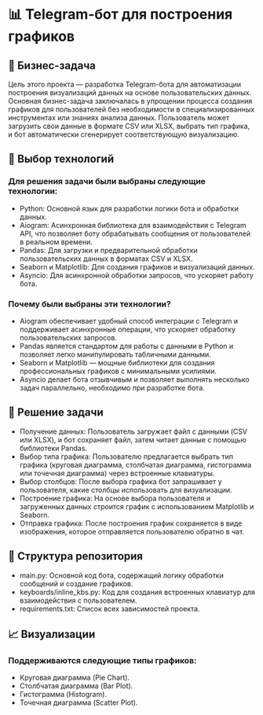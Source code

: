 # 📊 Telegram-бот для построения графиков
## 📝 Бизнес-задача
Цель этого проекта — разработка Telegram-бота для автоматизации построения визуализаций данных на основе пользовательских данных. Основная бизнес-задача заключалась в упрощении процесса создания графиков для пользователей без необходимости в специализированных инструментах или знаниях анализа данных. Пользователь может загрузить свои данные в формате CSV или XLSX, выбрать тип графика, и бот автоматически сгенерирует соответствующую визуализацию.

## 🚀 Выбор технологий
### Для решения задачи были выбраны следующие технологии:

- Python: Основной язык для разработки логики бота и обработки данных.
- Aiogram: Асинхронная библиотека для взаимодействия с Telegram API, что позволяет боту обрабатывать сообщения от пользователей в реальном времени.
- Pandas: Для загрузки и предварительной обработки пользовательских данных в форматах CSV и XLSX.
- Seaborn и Matplotlib: Для создания графиков и визуализаций данных.
- Asyncio: Для асинхронной обработки запросов, что ускоряет работу бота.
  
### Почему были выбраны эти технологии?

- Aiogram обеспечивает удобный способ интеграции с Telegram и поддерживает асинхронные операции, что ускоряет обработку пользовательских запросов.
- Pandas является стандартом для работы с данными в Python и позволяет легко манипулировать табличными данными.
- Seaborn и Matplotlib — мощные библиотеки для создания профессиональных графиков с минимальными усилиями.
- Asyncio делает бота отзывчивым и позволяет выполнять несколько задач параллельно, необходимо при разработке бота.
  
## 🔧 Решение задачи
- Получение данных: Пользователь загружает файл с данными (CSV или XLSX), и бот сохраняет файл, затем читает данные с помощью библиотеки Pandas.
- Выбор типа графика: Пользователю предлагается выбрать тип графика (круговая диаграмма, столбчатая диаграмма, гистограмма или точечная диаграмма) через встроенные клавиатуры.
- Выбор столбцов: После выбора графика бот запрашивает у пользователя, какие столбцы использовать для визуализации.
- Построение графика: На основе выбора пользователя и загруженных данных строится график с использованием Matplotlib и Seaborn.
- Отправка графика: После построения график сохраняется в виде изображения, которое отправляется пользователю обратно в чат.

## 📂 Структура репозитория
- main.py: Основной код бота, содержащий логику обработки сообщений и создание графиков.
- keyboards/inline_kbs.py: Код для создания встроенных клавиатур для взаимодействия с пользователем.
- requirements.txt: Список всех зависимостей проекта.

## 📈 Визуализации
### Поддерживаются следующие типы графиков:

- Круговая диаграмма (Pie Chart).
- Столбчатая диаграмма (Bar Plot).
- Гистограмма (Histogram).
- Точечная диаграмма (Scatter Plot).
